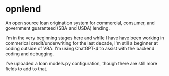 # opnlend
An open source loan origination system for commercial, consumer, and government guaranteed (SBA and USDA) lending.

I'm in the very beginning stages here and while I have have been working in commerical credit/underwriting for the last decade, I'm still a beginner at coding outside of VBA. I'm using ChatGPT-4 to assist with the backend coding and debugging.

I've uploaded a loan models.py configuration, though there are still more fields to add to that.

